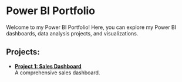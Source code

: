 # Power BI Portfolio

Welcome to my Power BI Portfolio! Here, you can explore my Power BI dashboards, data analysis projects, and visualizations. 

## Projects:

- **[Project 1: Sales Dashboard](Project_1_Sales_Dashboard/README.md)**  
  A comprehensive sales dashboard.
